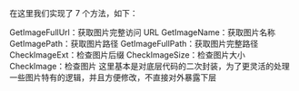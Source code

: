 在这里我们实现了 7 个方法，如下：

GetImageFullUrl：获取图片完整访问 URL
GetImageName：获取图片名称
GetImagePath：获取图片路径
GetImageFullPath：获取图片完整路径
CheckImageExt：检查图片后缀
CheckImageSize：检查图片大小
CheckImage：检查图片
这里基本是对底层代码的二次封装，为了更灵活的处理一些图片特有的逻辑，并且方便修改，不直接对外暴露下层